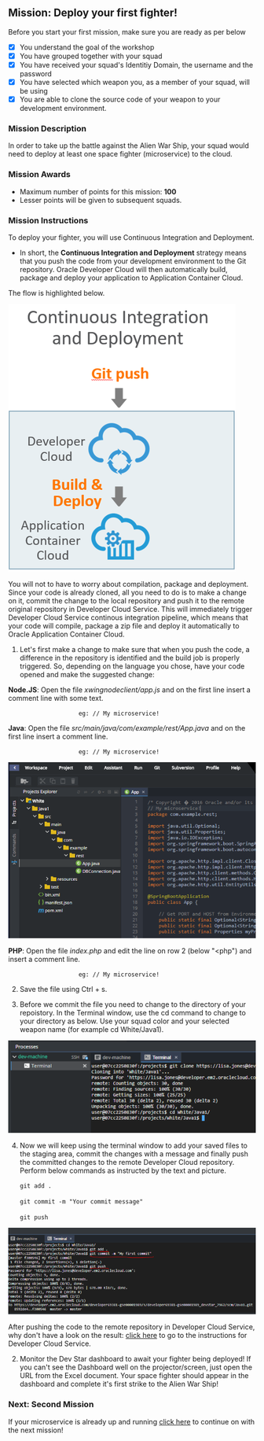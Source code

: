 ## Mission: Deploy your first fighter! ##

Before you start your first mission, make sure you are ready as per below

- [x] You understand the goal of the workshop
- [x] You have grouped together with your squad
- [x] You have received your squad's Identitiy Domain, the username and the password
- [x] You have selected which weapon you, as a member of your squad, will be using
- [x] You are able to clone the source code of your weapon to your development environment.

### Mission Description ###

In order to take up the battle against the Alien War Ship, your squad would need to deploy at least one space fighter (microservice) to the cloud.

### Mission Awards ###

- Maximum number of points for this mission: **100**
- Lesser points will be given to subsequent squads.

### Mission Instructions ###

To deploy your fighter, you will use Continuous Integration and Deployment.
+ In short, the **Continuous Integration and Deployment** strategy means that you push the code from your development environment to the Git repository. Oracle Developer Cloud will then automatically build, package and deploy your application to Application Container Cloud. 

The flow is highlighted below.

[![Continuous](../cicd.png)](deploy.md) 

You will not to have to worry about compilation, package and deployment.
Since your code is already cloned, all you need to do is to make a change on it, commit the change to the local repository and push it to the remote original repository in Developer Cloud Service. This will immediately trigger Developer Cloud Service continous integration pipeline, which means that your code will compile, package a zip file and deploy it automatically to Oracle Application Container Cloud.

1. Let's first make a change to make sure that when you push the code, a difference in the repository is identified and the build job is properly triggered.
So, depending on the language you chose, have your code opened and make the suggested change:

 **Node.JS**: Open the file *xwingnodeclient/app.js* and on the first line insert a comment line with some text.
                        
                        eg: // My microservice!

 **Java**: Open the file *src/main/java/com/example/rest/App.java* and on the first line insert a comment line.

                        eg: // My microservice!

 ![change](../images/che_change.PNG)
 
 **PHP**: Open the file *index.php* and edit the line on row 2 (below "<php") and insert a comment line.

                        eg: // My microservice!
<!--
+ Ruby: Ruby and bundler gem installed

 **Ruby**: Open the file *xwingrubyclient/app.rb* and on the first line insert a comment line with your squad name.

                        eg: # Yellow
-->

2. Save the file using Ctrl + s.

3. Before we commit the file you need to change to the directory of your repoistory. In the Terminal window, use the cd command to change to your directory as below. Use your squad color and your selected weapon name (for example cd White/Java1).

![change](../images/che_changedir.PNG)

4. Now we will keep using the terminal window to add your saved files to the staging area, commit the changes with a message and finally push the committed changes to the remote Developer Cloud repository. Perform below commands as instructed by the text and picture.

       git add .

       git commit -m "Your commit message"

       git push

 ![change](../images/che_commit.PNG)

After pushing the code to the remote repository in Developer Cloud Service, why don't have a look on the result:
[click here](../devcs.md) to go to the instructions for Developer Cloud Service.

2. Monitor the Dev Star dashboard to await your fighter being deployed! If you can't see the Dashboard well on the projector/screen, just open the URL from the Excel document. Your space fighter should appear in the dashboard and complete it's first strike to the Alien War Ship!

### Next: Second Mission ###

If your microservice is already up and running [click here](scale.md) to continue on with the next mission!
